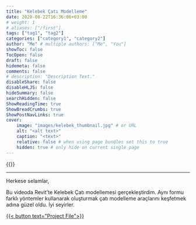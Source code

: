 ```yaml
---
title: "Kelebek Çatı Modelleme"
date: 2020-08-22T16:36:06+03:00
# weight: 1
# aliases: ["/first"]
tags: ["tag1", "tag2"]
categories: ["category1", "category2"]
author: "Me" # multiple authors: ["Me", "You"]
showToc: false
TocOpen: false
draft: false
hidemeta: false
comments: false
# description: "Description Text."
disableShare: false
disableHLJS: false
hideSummary: false
searchHidden: false
ShowReadingTime: true
ShowBreadCrumbs: true
ShowPostNavLinks: true
cover:
    image: "images/kelebek_thumbnail.jpg" # or URL
    alt: "<alt text>"
    caption: "<text>"
    relative: false # when using page bundles set this to true
    hidden: true # only hide on current single page
---
```

{{<youtube igTPbZby4mU>}}

---

Herkese selamlar,

Bu videoda Revit'te Kelebek Çatı modellemesi gerçekleştirdim. Aynı formu farklı yöntemler kullanarak oluşturmak çatı modelleme araçlarını keşfetmek adına güzel oldu. İyi seyirler.

<a href="files/KelebekCati.rvt" download>
    {{< button text="Project File">}}
</a>